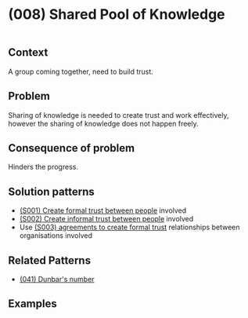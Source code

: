 # (008) Shared Pool of Knowledge

<image>

## Context

A group coming together, need to build trust.

## Problem

Sharing of knowledge is needed to create trust and work effectively, however the sharing of knowledge does not happen freely.

## Consequence of problem

Hinders the progress.

## Solution patterns

* [(S001) Create formal trust between people]((S001)%20Create%20formal%20trust%20between%20people.md) involved
* [(S002) Create informal trust between people]((S002)%20Create%20informal%20trust%20between%20people.md) involved
* Use [(S003) agreements to create formal trust]((S003)%20Agreements%20to%20create%20trust.md) relationships between organisations involved

## Related Patterns

* [(041) Dunbar's number](../(041)%20Dunbar%20number/README.md)  

## Examples

<links to examples>